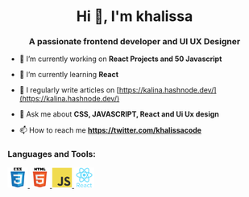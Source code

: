 <h1 align="center">Hi 👋, I'm khalissa</h1>
<h3 align="center">A passionate frontend developer and UI UX Designer</h3>

- 🔭 I’m currently working on **React Projects and 50 Javascript**

- 🌱 I’m currently learning **React**

- 📝 I regularly write articles on [https://kalina.hashnode.dev/](https://kalina.hashnode.dev/)

- 💬 Ask me about **CSS, JAVASCRIPT, React and Ui Ux design**

- 📫 How to reach me **https://twitter.com/khalissacode**

<p align="left">
</p>

<h3 align="left">Languages and Tools:</h3>
<p align="left"> <a href="https://www.w3schools.com/css/" target="_blank" rel="noreferrer"> <img src="https://raw.githubusercontent.com/devicons/devicon/master/icons/css3/css3-original-wordmark.svg" alt="css3" width="40" height="40"/> </a> <a href="https://www.w3.org/html/" target="_blank" rel="noreferrer"> <img src="https://raw.githubusercontent.com/devicons/devicon/master/icons/html5/html5-original-wordmark.svg" alt="html5" width="40" height="40"/> </a> <a href="https://developer.mozilla.org/en-US/docs/Web/JavaScript" target="_blank" rel="noreferrer"> <img src="https://raw.githubusercontent.com/devicons/devicon/master/icons/javascript/javascript-original.svg" alt="javascript" width="40" height="40"/> </a> <a href="https://reactjs.org/" target="_blank" rel="noreferrer"> <img src="https://raw.githubusercontent.com/devicons/devicon/master/icons/react/react-original-wordmark.svg" alt="react" width="40" height="40"/> </a> </p>
